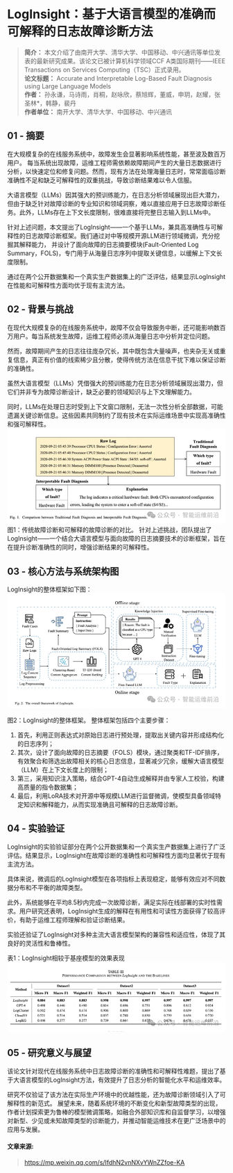 # LogInsight：基于大语言模型的准确而可解释的日志故障诊断方法

> **简介：** 本文介绍了由南开大学、清华大学、中国移动、中兴通讯等单位发表的最新研究成果。该论文已被计算机科学领域CCF
> A类国际期刊——IEEE Transactions on Services Computing（TSC）正式录用。<br/>
> **论文标题：** Accurate and Interpretable Log-Based Fault Diagnosis using Large Language Models <br/>
> **作者：** 孙永谦，马诗雨，肖桐，赵咏欣，蔡旭辉，董威，申玥，赵耀，张圣林*，韩静，裴丹 <br/>
> **作者单位：** 南开大学、清华大学、中国移动、中兴通讯 <br/>

## 01 - 摘要

在大规模复杂的在线服务系统中，故障发生会显著影响系统性能，甚至波及数百万用户。
每当系统出现故障，运维工程师需依赖故障期间产生的大量日志数据进行分析，以快速定位和修复问题。然而，现有方法在处理海量日志时，常常面临诊断准确性不足和缺乏可解释性的双重挑战，导致诊断结果难以令人信服。

大语言模型（LLMs）因其强大的预训练能力，在日志分析领域展现出巨大潜力，但由于缺乏针对故障诊断的专业知识和领域洞察，难以直接应用于日志故障诊断任务。此外，LLMs存在上下文长度限制，很难直接将完整日志输入到LLMs中。

针对上述问题，本文提出了LogInsight——一个基于LLMs，兼具高准确性与可解释性的日志故障诊断框架。我们通过对中等规模开源LLM进行领域微调，充分挖掘其解释能力，
并设计了面向故障的日志摘要模块(Fault-Oriented Log Summary，FOLS)，专门用于从海量日志序列中提取关键信息，以缓解上下文长度限制。

通过在两个公开数据集和一个真实生产数据集上的广泛评估，结果显示LogInsight在性能和可解释性方面均优于现有主流方法。

## 02 - 背景与挑战

在现代大规模复杂的在线服务系统中，故障不仅会导致服务中断，还可能影响数百万用户。每当系统发生故障，运维工程师必须从海量日志中分析并定位问题。

然而，故障期间产生的日志往往庞杂冗长，其中既包含大量噪声，也夹杂无关或重复信息，真正有价值的线索稀少且分散，使得传统方法在信息干扰下难以保证诊断的准确性。

虽然大语言模型（LLMs）凭借强大的预训练能力在日志分析领域展现出潜力，但它们并非专为故障诊断设计，缺乏必要的领域知识与上下文理解能力。

同时，LLMs在处理日志时受到上下文窗口限制，无法一次性分析全部数据，可能遗漏关键诊断信息。这些因素共同制约了现有技术在实际运维场景中实现高准确性和强可解释性。
![01.png](docs/01.png)
图1：传统故障诊断和可解释的故障诊断的对比。
针对上述挑战，团队提出了 LogInsight——一个结合大语言模型与面向故障的日志摘要技术的诊断框架，旨在在提升诊断准确性的同时，增强诊断结果的可解释性。

## 03 - 核心方法与系统架构图

LogInsight的整体框架如下图：
![02.png](docs/02.png)

图2：LogInsight的整体框架。
整体框架包括四个主要步骤：
1. 首先，利用正则表达式对原始日志进行预处理，提取出关键内容并形成结构化的日志序列；
2. 其次，设计了面向故障的日志摘要（FOLS）模块，通过聚类和TF-IDF排序，有效聚合和筛选出故障相关的核心日志信息，显著减少冗余，缓解大语言模型（LLM）在上下文长度上的限制；
3. 第三，采用知识注入策略，结合GPT-4自动生成解释并由专家人工校验，构建高质量的指令数据集；
4. 最后，利用LoRA技术对开源中等规模LLM进行监督微调，使模型具备领域特定知识和解释能力，从而实现准确且可解释的日志故障诊断。

## 04 - 实验验证

LogInsight的实验验证部分在两个公开数据集和一个真实生产数据集上进行了广泛评估。结果显示，LogInsight在故障诊断的准确性和可解释性方面均显著优于现有主流方法。

具体来说，微调后的LogInsight模型在各项指标上表现稳定，能够有效应对不同数据分布和不平衡的故障类型。

此外，系统能够在平均8.5秒内完成一次故障诊断，满足实际在线部署的实时性需求。用户研究还表明，LogInsight生成的解释在有用性和可读性方面获得了较高评价，有助于运维工程师理解和验证诊断结果。

实验还验证了LogInsight对多种主流大语言模型架构的兼容性和适应性，体现了其良好的灵活性和鲁棒性。

表1：LogInsight相较于基座模型的效果表现
![03.png](docs/03.png)

## 05 - 研究意义与展望

该论文针对现代在线服务系统中日志故障诊断的准确性和可解释性难题，提出了基于大语言模型的LogInsight方法，有效提升了日志分析的智能化水平和运维效率。

研究不仅验证了该方法在实际生产环境中的优越性能，还为故障诊断领域引入了可解释性的新范式。
展望未来，随着系统环境的不断变化和新型故障类型的出现，作者计划探索更为鲁棒的模型微调策略，如融合外部知识库和自监督学习，以增强对新型、少见或未知故障类型的诊断能力，并推动智能运维技术在更广泛场景中的应用与发展。

#### 文章来源:
> https://mp.weixin.qq.com/s/IfdhN2vnNXvYWnZZfoe-KA